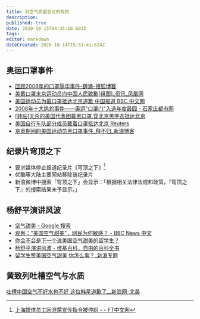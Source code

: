```yaml
---
title: 对空气质量言论的规则
description: 
published: true
date: 2020-10-15T04:35:18.603Z
tags: 
editor: markdown
dateCreated: 2020-10-14T15:31:41.624Z
---
```


## 奥运口罩事件

+ [回顾2008年的口罩辱华事件-薛涌-搜狐博客](https://web.archive.org/web/20201014052030/http://vipxueyong.blog.sohu.com/281651192.html "https://archive.is/lodlj")
+ [美戴口罩来京运动员向中国人民致歉[组图]_资讯_凤凰网](https://web.archive.org/web/20151123154916/http://news.ifeng.com/photo/zt/2008/200808/0807_3493_701603.shtml)
+ [美国运动员为戴口罩抵达北京道歉 中国报道 BBC 中文网](https://web.archive.org/web/20090113022503/http://news.bbc.co.uk/chinese/simp/hi/newsid_7540000/newsid_7544900/7544978.stm)
+ [2008年十大尴尬事件——奥运"口罩门"入选年度最囧 - 石家庄都市网](https://web.archive.org/web/20201014051051/http://news.sjzcity.com/2008/7296.shtml)
+ [[转贴]天杀的美国代表团戴黑口罩,穿北京黑字衣抵达北京](https://web.archive.org/web/20201014145030/http://pic.feeyo.com/posts/359/3591750.html)
+ [美国自行车队部分成员戴着口罩抵达北京 Reuters](https://web.archive.org/web/20201014145012if_/https://www.reuters.com/article/idCNChina-1916920080806)
+ [京奥期间的美国运动员黑口罩事件_释不归_新浪博客](https://archive.is/FCdXn "http://blog.sina.com.cn/s/blog_5db2d0580102w5od.html")

## 纪录片穹顶之下

+ 要求媒体停止报道纪录片《穹顶之下》[^20190612112854]
+ 优酷等大陆主要网站移除该纪录片
+ 新浪微博中搜索「穹顶之下」会显示：「根据相关法律法规和政策，『穹顶之下』的搜索结果未予显示。」

[^20190612112854]: [上海媒体员工因泄露宣传指令被停职 - - FT中文网](https://web.archive.org/web/20190612112854/http://www.ftchinese.com/story/001060921?archive)

## 杨舒平演讲风波

+ [空气甜美 - Google 搜索](https://archive.is/MKIIN "https://www.google.com/search?q=空气甜美")
+ [观察："美国空气甜美"，网民为何敏感？ - BBC News 中文](https://web.archive.org/web/20200920194643/https://www.bbc.com/zhongwen/simp/press-review-40036283)
+ [你会不会是下一个说美国空气甜美的留学生？](https://web.archive.org/web/20170606003109/http://www.sohu.com/a/142729809_490529)
+ [杨舒平演讲风波 - 维基百科，自由的百科全书](https://web.archive.org/web/20201014151952/https://zh.wikipedia.org/zh-hans/%E6%9D%A8%E8%88%92%E5%B9%B3%E6%BC%94%E8%AE%B2%E9%A3%8E%E6%B3%A2)
+ [留学生赞美国空气甜美 你怎么看？_新浪专题](https://archive.is/jJKD3)

## 黄致列吐槽空气与水质

[吐槽中国空气不好水也不好 这位韩星道歉了__新浪网-北美](https://web.archive.org/web/20200116030100/http://chinanews.sina.com/gb/chnmedia/sinacn/2019-01-26/doc-iwazzmtc9322171.shtml)